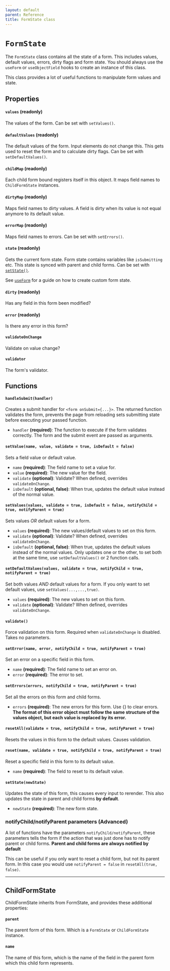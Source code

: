 ```yaml
---
layout: default
parent: Reference
title: FormState class
---
```


# `FormState`

The `FormState` class contains all the state of a form. This includes values, default values, errors, dirty flags and form state. You should always use the `useForm` or `useObjectField` hooks to create an instance of this class.

This class provides a lot of useful functions to manipulate form values and state.

## Properties

#### `values` **(readonly)**

The values of the form. Can be set with `setValues()`.

#### `defaultValues` **(readonly)**

The default values of the form. Input elements do not change this. This gets used to reset the form and to calculate dirty flags. Can be set with `setDefaultValues()`.

#### `childMap` **(readonly)**

Each child form bound registers itself in this object. It maps field names to `ChildFormState` instances.

#### `dirtyMap` **(readonly)**

Maps field names to dirty values. A field is dirty when its value is not equal anymore to its default value.

#### `errorMap` **(readonly)**

Maps field names to errors. Can be set with `setErrors()`.

#### `state` **(readonly)**

Gets the current form state. Form state contains variables like `isSubmitting` etc. This state is synced with parent and child forms. Can be set with [`setState()`](/typed-react-form/reference/FormState#setstatenewstate).

See [`useForm`](/typed-react-form/reference/useForm) for a guide on how to create custom form state.

#### `dirty` **(readonly)**

Has any field in this form been modified?

#### `error` **(readonly)**

Is there any error in this form?

#### `validateOnChange`

Validate on value change?

#### `validator`

The form's validator.

## Functions

#### `handleSubmit(handler)`

Creates a submit handler for `<form onSubmit={...}>`. The returned function validates the form, prevents the page from reloading sets submitting state before executing your passed function.

-   `handler` **(required)**: The function to execute if the form validates correctly. The form and the submit event are passed as arguments.

#### `setValue(name, value, validate = true, isDefault = false)`

Sets a field value or default value.

-   `name` **(required)**: The field name to set a value for.
-   `value` **(required)**: The new value for the field.
-   `validate` **(optional)**: Validate? When defined, overrides `validateOnChange`.
-   `isDefault` **(optional, false)**: When true, updates the default value instead of the normal value.

#### `setValues(values, validate = true, isDefault = false, notifyChild = true, notifyParent = true)`

Sets values _OR_ default values for a form.

-   `values` **(required)**: The new values/default values to set on this form.
-   `validate` **(optional)**: Validate? When defined, overrides `validateOnChange`.
-   `isDefault` **(optional, false)**: When true, updates the default values instead of the normal values. Only updates one or the other, to set both at the same time, use `setDefaultValues()` or 2 function calls.

#### `setDefaultValues(values, validate = true, notifyChild = true, notifyParent = true)`

Set both values _AND_ default values for a form. If you only want to set default values, use `setValues(...,...,true)`.

-   `values` **(required)**: The new values to set on this form.
-   `validate` **(optional)**: Validate? When defined, overrides `validateOnChange`.

#### `validate()`

Force validation on this form. Required when `validateOnChange` is disabled. Takes no parameters.

#### `setError(name, error, notifyChild = true, notifyParent = true)`

Set an error on a specific field in this form.

-   `name` **(required)**: The field name to set an error on.
-   `error` **(required)**: The error to set.

#### `setErrors(errors, notifyChild = true, notifyParent = true)`

Set all the errors on this form and child forms.

-   `errors` **(required)**: The new errors for this form. Use {} to clear errors. **The format of this error object must follow the same structure of the values object, but each value is replaced by its error.**

#### `resetAll(validate = true, notifyChild = true, notifyParent = true)`

Resets the values in this form to the default values. Causes validation.

#### `reset(name, validate = true, notifyChild = true, notifyParent = true)`

Reset a specific field in this form to its default value.

-   `name` **(required)**: The field to reset to its default value.

#### `setState(newState)`

Updates the state of this form, this causes every input to rerender. This also updates the state in parent and child forms **by default**.

-   `newState` **(required)**: The new form state.

### notifyChild/notifyParent parameters **(Advanced)**

A lot of functions have the parameters `notifyChild/notifyParent`, these parameters tells the form if the action that was just done has to notify parent or child forms. **Parent and child forms are always notified by default**

This can be useful if you only want to reset a child form, but not its parent form. In this case you would use `notifyParent = false` in `resetAll(true, false)`.

---

## ChildFormState

ChildFormState inherits from FormState, and provides these additional properties:

#### `parent`

The parent form of this form. Which is a `FormState` or `ChildFormState` instance.

#### `name`

The name of this form, which is the name of the field in the parent form which this child form represents.
